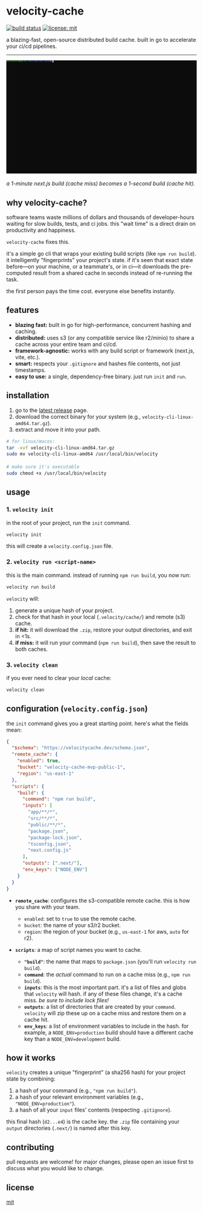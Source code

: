 # velocity-cache

[![build status](https://img.shields.io/badge/build-passing-brightgreen)](https://github.com/bit2swaz/velocity-cache) [![license: mit](https://img.shields.io/badge/license-mit-blue.svg)](https://opensource.org/licenses/mit)

a blazing-fast, open-source distributed build cache. built in go to accelerate your ci/cd pipelines.

---

![velocity-cache demo gif](termtosvg_mtmm_9z0.svg)

_a 1-minute next.js build (cache miss) becomes a 1-second build (cache hit)._

## why velocity-cache?

software teams waste millions of dollars and thousands of developer-hours waiting for slow builds, tests, and ci jobs. this "wait time" is a direct drain on productivity and happiness.

`velocity-cache` fixes this.

it's a simple go cli that wraps your existing build scripts (like `npm run build`). it intelligently "fingerprints" your project's state. if it's seen that exact state before—on your machine, or a teammate's, or in ci—it downloads the pre-computed result from a shared cache in seconds instead of re-running the task.

the first person pays the time cost. everyone else benefits instantly.

## features

- **blazing fast:** built in go for high-performance, concurrent hashing and caching.
- **distributed:** uses s3 (or any compatible service like r2/minio) to share a cache across your entire team and ci/cd.
- **framework-agnostic:** works with any build script or framework (next.js, vite, etc.).
- **smart:** respects your `.gitignore` and hashes file contents, not just timestamps.
- **easy to use:** a single, dependency-free binary. just run `init` and `run`.

## installation

1.  go to the [latest release](https://github.com/bit2swaz/velocity-cache/releases/latest) page.
2.  download the correct binary for your system (e.g., `velocity-cli-linux-amd64.tar.gz`).
3.  extract and move it into your path.

```bash
# for linux/macos:
tar -xvf velocity-cli-linux-amd64.tar.gz
sudo mv velocity-cli-linux-amd64 /usr/local/bin/velocity

# make sure it's executable
sudo chmod +x /usr/local/bin/velocity
```

## usage

### 1\. `velocity init`

in the root of your project, run the `init` command.

```bash
velocity init
```

this will create a `velocity.config.json` file.

### 2\. `velocity run <script-name>`

this is the main command. instead of running `npm run build`, you now run:

```bash
velocity run build
```

`velocity` will:

1.  generate a unique hash of your project.
2.  check for that hash in your local (`.velocity/cache/`) and remote (s3) cache.
3.  **if hit:** it will download the `.zip`, restore your output directories, and exit in \<1s.
4.  **if miss:** it will run your command (`npm run build`), then save the result to both caches.

### 3\. `velocity clean`

if you ever need to clear your _local_ cache:

```bash
velocity clean
```

## configuration (`velocity.config.json`)

the `init` command gives you a great starting point. here's what the fields mean:

```json
{
  "$schema": "https://velocitycache.dev/schema.json",
  "remote_cache": {
    "enabled": true,
    "bucket": "velocity-cache-mvp-public-1",
    "region": "us-east-1"
  },
  "scripts": {
    "build": {
      "command": "npm run build",
      "inputs": [
        "app/**/*",
        "src/**/*",
        "public/**/*",
        "package.json",
        "package-lock.json",
        "tsconfig.json",
        "next.config.js"
      ],
      "outputs": [".next/"],
      "env_keys": ["NODE_ENV"]
    }
  }
}
```

- **`remote_cache`**: configures the s3-compatible remote cache. this is how you share with your team.

  - `enabled`: set to `true` to use the remote cache.
  - `bucket`: the name of your s3/r2 bucket.
  - `region`: the region of your bucket (e.g., `us-east-1` for aws, `auto` for r2).

- **`scripts`**: a map of script names you want to cache.

  - **`"build"`**: the name that maps to `package.json` (you'll run `velocity run build`).
  - **`command`**: the _actual_ command to run on a cache miss (e.g., `npm run build`).
  - **`inputs`**: this is the most important part. it's a list of files and globs that `velocity` will hash. if any of these files change, it's a cache miss. _be sure to include lock files\!_
  - **`outputs`**: a list of directories that are created by your `command`. `velocity` will zip these up on a cache miss and restore them on a cache hit.
  - **`env_keys`**: a list of environment variables to include in the hash. for example, a `NODE_ENV=production` build should have a different cache key than a `NODE_ENV=development` build.

## how it works

`velocity` creates a unique "fingerprint" (a sha256 hash) for your project state by combining:

1.  a hash of your command (e.g., `"npm run build"`).
2.  a hash of your relevant environment variables (e.g., `"NODE_ENV=production"`).
3.  a hash of all your `input` files' contents (respecting `.gitignore`).

this final hash (`d2...e4`) is the cache key. the `.zip` file containing your `output` directories (`.next/`) is named after this key.

## contributing

pull requests are welcome\! for major changes, please open an issue first to discuss what you would like to change.

## license

[mit](https://opensource.org/licenses/mit)
